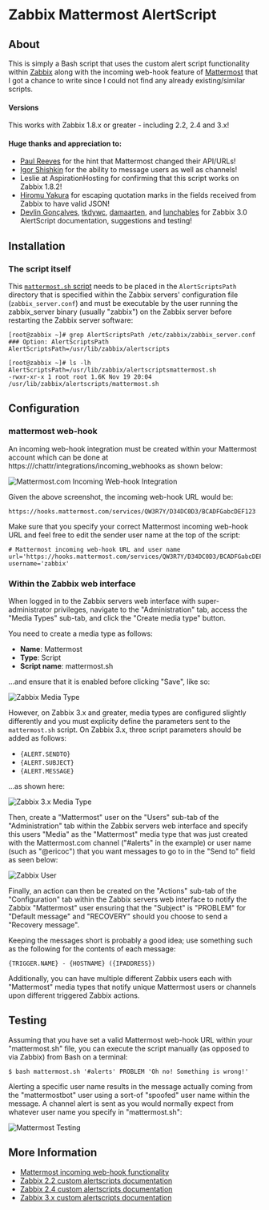 Zabbix Mattermost AlertScript
========================


About
-----
This is simply a Bash script that uses the custom alert script functionality within [Zabbix](http://www.zabbix.com/) along with the incoming web-hook feature of [Mattermost](https://mattermost.com/) that I got a chance to write since I could not find any already existing/similar scripts.

#### Versions
This works with Zabbix 1.8.x or greater - including 2.2, 2.4 and 3.x!

#### Huge thanks and appreciation to:

* [Paul Reeves](https://github.com/pdareeves/) for the hint that Mattermost changed their API/URLs!
* [Igor Shishkin](https://github.com/teran) for the ability to message users as well as channels!
* Leslie at AspirationHosting for confirming that this script works on Zabbix 1.8.2!
* [Hiromu Yakura](https://github.com/hiromu) for escaping quotation marks in the fields received from Zabbix to have valid JSON!
* [Devlin Gonçalves](https://github.com/devlinrcg), [tkdywc](https://github.com/tkdywc), [damaarten](https://github.com/damaarten), and [lunchables](https://github.com/lunchables) for Zabbix 3.0 AlertScript documentation, suggestions and testing!

Installation
------------

### The script itself

This [`mattermost.sh` script](https://raw.githubusercontent.com/muokata/zabbix-mattermost-alertscript/master/mattermost.sh) needs to be placed in the `AlertScriptsPath` directory that is specified within the Zabbix servers' configuration file (`zabbix_server.conf`) and must be executable by the user running the zabbix_server binary (usually "zabbix") on the Zabbix server before restarting the Zabbix server software:

	[root@zabbix ~]# grep AlertScriptsPath /etc/zabbix/zabbix_server.conf
	### Option: AlertScriptsPath
	AlertScriptsPath=/usr/lib/zabbix/alertscripts

	[root@zabbix ~]# ls -lh AlertScriptsPath=/usr/lib/zabbix/alertscriptsmattermost.sh
	-rwxr-xr-x 1 root root 1.6K Nov 19 20:04 /usr/lib/zabbix/alertscripts/mattermost.sh



Configuration
-------------

### mattermost web-hook

An incoming web-hook integration must be created within your Mattermost account which can be done at https://<your mattermost uri>/chattr/integrations/incoming_webhooks as shown below:

![Mattermost.com Incoming Web-hook Integration](https://pictures.ericoc.com/github/newapi/mattermost-integration.png "Mattermost.com Incoming Web-hook Integration")

Given the above screenshot, the incoming web-hook URL would be:

	https://hooks.mattermost.com/services/QW3R7Y/D34DC0D3/BCADFGabcDEF123
	
Make sure that you specify your correct Mattermost incoming web-hook URL and feel free to edit the sender user name at the top of the script:

	# Mattermost incoming web-hook URL and user name
	url='https://hooks.mattermost.com/services/QW3R7Y/D34DC0D3/BCADFGabcDEF123'
	username='zabbix'


### Within the Zabbix web interface

When logged in to the Zabbix servers web interface with super-administrator privileges, navigate to the "Administration" tab, access the "Media Types" sub-tab, and click the "Create media type" button.

You need to create a media type as follows:

* **Name**: Mattermost
* **Type**: Script
* **Script name**: mattermost.sh

...and ensure that it is enabled before clicking "Save", like so:

![Zabbix Media Type](https://pictures.ericoc.com/github/zabbix-mediatype.png "Zabbix Media Type")

However, on Zabbix 3.x and greater, media types are configured slightly differently and you must explicity define the parameters sent to the `mattermost.sh` script. On Zabbix 3.x, three script parameters should be added as follows:

* `{ALERT.SENDTO}`
* `{ALERT.SUBJECT}`
* `{ALERT.MESSAGE}`

...as shown here:

![Zabbix 3.x Media Type](https://pictures.ericoc.com/github/zabbix3-mediatype.png "Zabbix 3.x Media Type")

Then, create a "Mattermost" user on the "Users" sub-tab of the "Administration" tab within the Zabbix servers web interface and specify this users "Media" as the "Mattermost" media type that was just created with the Mattermost.com channel ("#alerts" in the example) or user name (such as "@ericoc") that you want messages to go to in the "Send to" field as seen below:

![Zabbix User](https://pictures.ericoc.com/github/zabbix-user.png "Zabbix User")

Finally, an action can then be created on the "Actions" sub-tab of the "Configuration" tab within the Zabbix servers web interface to notify the Zabbix "Mattermost" user ensuring that the "Subject" is "PROBLEM" for "Default message" and "RECOVERY" should you choose to send a "Recovery message".

Keeping the messages short is probably a good idea; use something such as the following for the contents of each message:

	{TRIGGER.NAME} - {HOSTNAME} ({IPADDRESS})

Additionally, you can have multiple different Zabbix users each with "Mattermost" media types that notify unique Mattermost users or channels upon different triggered Zabbix actions.


Testing
-------
Assuming that you have set a valid Mattermost web-hook URL within your "mattermost.sh" file, you can execute the script manually (as opposed to via Zabbix) from Bash on a terminal:

	$ bash mattermost.sh '#alerts' PROBLEM 'Oh no! Something is wrong!'

Alerting a specific user name results in the message actually coming from the "mattermostbot" user using a sort-of "spoofed" user name within the message. A channel alert is sent as you would normally expect from whatever user name you specify in "mattermost.sh":

![Mattermost Testing](https://pictures.ericoc.com/github/mattermost-example.png "Mattermost Testing")


More Information
----------------
* [Mattermost incoming web-hook functionality](https://docs.mattermost.com/developer/webhooks-incoming.html)
* [Zabbix 2.2 custom alertscripts documentation](https://www.zabbix.com/documentation/2.2/manual/config/notifications/media/script)
* [Zabbix 2.4 custom alertscripts documentation](https://www.zabbix.com/documentation/2.4/manual/config/notifications/media/script)
* [Zabbix 3.x custom alertscripts documentation](https://www.zabbix.com/documentation/3.0/manual/config/notifications/media/script)
